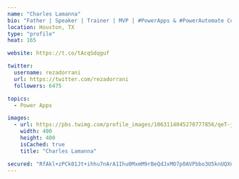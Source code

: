 ```yaml
---
name: "Charles Lamanna"
bio: "Father | Speaker | Trainer | MVP | #PowerApps & #PowerAutomate Community Super User | YouTuber Right-pointing triangle http://youtube.com/c/rezadorrani | Learn - Share - Clockwise rightwards and leftwards open circle arrows"
location: Houston, TX
type: "profile"
heat: 165

website: https://t.co/tAcqSdqguf

twitter:
  username: rezadorrani
  url: https://twitter.com/rezadorrani
  followers: 6475

topics:
  - Power Apps

images:
  - url: https://pbs.twimg.com/profile_images/1063114045270777856/qeT-jpWr_400x400.jpg
    width: 400
    height: 400
    isCached: true
    title: "Charles Lamanna"

secured: "RfAkl+zPCk01Jt+ihhu7nArA1Ihu0MxmM9rBeQdJxMO7p0AVPbbo3U5knUQXnAil/AK2QMcYRGzaVaVLolVxxpoW3dru4xb4Vv+9U8Ffw3JQ+3V2rAdEH7NIVCQ7OrkfGfhY3w3rOSk654q0USnxsBiiKNaWA0yFXnCVwN7WTwlZu3KFRCUC6vVQZRIErCNPQx13g3AMv2PtfnsBe576ZxYRvlfdPXkpND5JpRloXb3UaXV4dyFMVC06APUB1LnDrnQi7NCtqw06pDGio2B3ZQ9lfsZsVMHn5c3Z0D9hNx9kOsD8srvLp+aXgmIqQp/VVHRPeLJ7esHiHwL20eqZqGgxgD56gLg4h5U5ECvi841wfn6TBHLdyJQ6xQLx3tvleMpuelrLwb+VYemzN8brZJaxg8cplMMdFwnmcb+Phi8=;LEk/GJiLYJ2knaghaP2/aA=="
---
```


